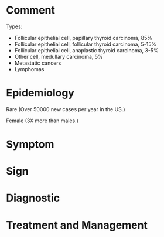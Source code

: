 # Comment

Types:

- Follicular epithelial cell, papillary thyroid carcinoma, 85%
- Follicular epithelial cell, follicular thyroid carcinoma, 5-15%
- Follicular epithelial cell, anaplastic thyroid carcinoma, 3-5%
- Other cell, medullary carcinoma, 5%
- Metastatic cancers
- Lymphomas

# Epidemiology

Rare
(Over 50000 new cases per year in the US.)

Female
(3X more than males.)

# Symptom

# Sign

# Diagnostic

# Treatment and Management
